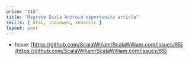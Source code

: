 ```yaml
---
price: "$15"
title: "Migrate Scala Android opportunity article"
skills: [ html, indieweb, semantic ]
layout: post
---
```


- Issue: [https://github.com/ScalaWilliam/ScalaWilliam.com/issues/65](https://github.com/ScalaWilliam/ScalaWilliam.com/issues/65)
